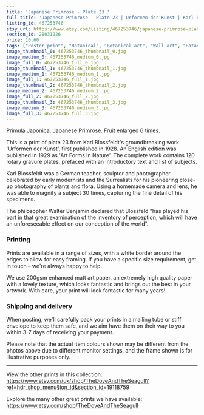 ```yaml
---
title: 'Japanese Primrose - Plate 23 '
full-title: 'Japanese Primrose - Plate 23 | Urformen der Kunst | Karl Blossfeldt | Botanical print, wall art, room decor, black & white, sepia, vintage'
listing_id: 467253746
etsy_url: https://www.etsy.com/listing/467253746/japanese-primrose-plate-23-urformen-der?utm_source=site&utm_medium=api&utm_campaign=api
section_id: 28031226
price: 10.60
tags: ["Poster print", "Botanical", "Botanical art", "Wall art", "Botanical poster", "Photograph", "Vintage", "Black and white", "Sepia", "Minimal", "High quality print", "Botanical print", "Urformen der Kunst"]
image_thumbnail_0: 467253746_thumbnail_0.jpg
image_medium_0: 467253746_medium_0.jpg
image_full_0: 467253746_full_0.jpg
image_thumbnail_1: 467253746_thumbnail_1.jpg
image_medium_1: 467253746_medium_1.jpg
image_full_1: 467253746_full_1.jpg
image_thumbnail_2: 467253746_thumbnail_2.jpg
image_medium_2: 467253746_medium_2.jpg
image_full_2: 467253746_full_2.jpg
image_thumbnail_3: 467253746_thumbnail_3.jpg
image_medium_3: 467253746_medium_3.jpg
image_full_3: 467253746_full_3.jpg
---
```

Primula Japonica. Japanese Primrose. Fruit enlarged 6 times.

This is a print of plate 23 from Karl Blossfeldt&#39;s groundbreaking work &#39;Urformen der Kunst&#39;, first published in 1928. An English edition was published in 1929 as &#39;Art Forms in Nature&#39;. The complete work contains 120 rotary gravure plates, prefaced with an introductory text and list of subjects.

Karl Blossfeldt was a German teacher, sculptor and photographer celebrated by early modernists and the Surrealists for his pioneering close-up photography of plants and flora. Using a homemade camera and lens, he was able to magnify a subject 30 times, capturing the fine detail of his specimens.

The philosopher Walter Benjamin declared that Blossfeld &quot;has played his part in that great examination of the inventory of perception, which will have an unforeseeable effect on our conception of the world&quot;. 

### Printing

Prints are available in a range of sizes, with a white border around the edges to allow for easy framing. If you have a specific size requirement, get in touch – we&#39;re always happy to help.

We use 200gsm enhanced matt art paper, an extremely high quality paper with a lovely texture, which looks fantastic and brings out the best in your artwork. With care, your print will look fantastic for many years!

### Shipping and delivery

When posting, we&#39;ll carefully pack your prints in a mailing tube or stiff envelope to keep them safe, and we aim have them on their way to you within 3-7 days of receiving your payment.

Please note that the actual item colours shown may be different from the photos above due to different monitor settings, and the frame shown is for illustrative purposes only.

---

View the other prints in this collection: https://www.etsy.com/uk/shop/TheDoveAndTheSeagull?ref=hdr_shop_menu§ion_id&section_id=19118759

Explore the many other great prints we have available: https://www.etsy.com/shop/TheDoveAndTheSeagull
